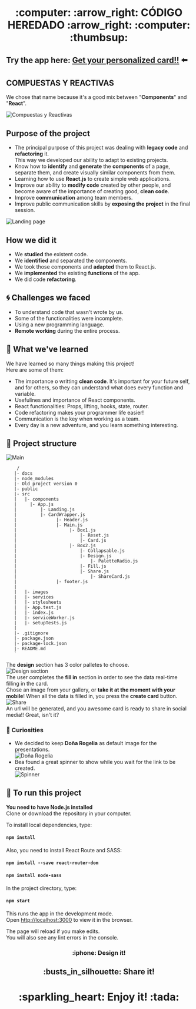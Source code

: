 <h1 align="center"> 
:computer: :arrow_right:  CÓDIGO  HEREDADO  :arrow_right:  :computer: :thumbsup:
</h1>


##  Try the app here: [Get your personalized card!!](https://beta.adalab.es/project-promo-i-module-3-team-1-morning/#/)  :arrow_left:

## COMPUESTAS Y REACTIVAS

We chose that name because it's a good mix between "**Components**" and "**React**".

![Compuestas y Reactivas](https://raw.githubusercontent.com/silalonso/project-promo-i-module-3-team-1-morning/master/src/images/Team.jpg "The most Compound and Reactive women!")


## Purpose of the project

- The principal purpose of this project was dealing with **legacy code** and **refactoring** it.<br />
This way we developed our ability to adapt to existing projects. 
- Know how to **identify** and **generate** the **components** of a page, separate them, and create visually similar components from them.
- Learning how to use **React.js** to create simple web applications.
- Improve our ability to **modify code** created by other people, and become aware of the importance of creating good, **clean code**.
- Improve **communication** among team members.
- Improve public communication skills by **exposing the project** in the final session.


![Landing page](https://raw.githubusercontent.com/silalonso/project-promo-i-module-3-team-1-morning/master/src/images/landing.jpg "Here starts everything!")


##  How we did it
- We **studied** the existent code.
- We **identified** and separated the components.
- We took those components and **adapted** them to React.js.
- We **implemented** the existing **functions** of the app.
- We did code **refactoring**.


##  :cyclone:  Challenges we faced
- To understand code that wasn't wrote by us.
- Some of the functionalities were incomplete.
- Using a new programming language.
- **Remote working** during the entire process.


##  :eyes:  What we've learned
We have learned so many things making this project!  
Here are some of them:
- The importance o writting **clean code**. It's important for your future self, and for others, so they can understand what does every function and variable.
- Usefulines and importance of React components.
- React functionalities: Props, lifting, hooks, state, router.
- Code refactoring makes your programmer life easier!
- Communication is the key when working as a team.
- Every day is a new adventure, and you learn something interesting.



##  :file_folder:  Project structure

![Main](https://raw.githubusercontent.com/silalonso/project-promo-i-module-3-team-1-morning/master/src/images/main.jpg "Customize your own card!!")



```
    /
   |- docs
   |- node_modules
   |- Old project version 0
   |- public
   |- src
   |   |- components
   |     |- App.js
   |         |- Landing.js
   |         |- CardWrapper.js
   |               |- Header.js
   |               |- Main.js
   |                    |- Box1.js
   |                        |- Reset.js
   |                        |- Card.js
   |                    |- Box2.js
   |                        |- Collapsable.js
   |                        |- Design.js
   |                            |- PaletteRadio.js
   |                        |- Fill.js
   |                        |- Share.js
   |                            |- ShareCard.js
   |               |- footer.js
   |
   |   |- images
   |   |- services
   |   |- stylesheets
   |   |- App.test.js
   |   |- index.js
   |   |- serviceWorker.js
   |   |- setupTests.js
   |   
   |- .gitignore
   |- package.json
   |- package-lock.json
   |- README.md
   `
```


The **design** section has 3 color palletes to choose.<br />
![Design section](https://raw.githubusercontent.com/silalonso/project-promo-i-module-3-team-1-morning/master/src/images/design.jpg "Color palettes")<br />
The user completes the **fill in** section in order to see the data real-time filling in the card.<br />
Chose an image from your gallery, or **take it at the moment with your mobile**!
When all the data is filled in, you press the **create card** button. <br />
![Share](https://raw.githubusercontent.com/silalonso/project-promo-i-module-3-team-1-morning/master/src/images/create.jpg "Just click it!")<br />
An url will be generated, and you awesome card is ready to share in social media!!  Great, isn't it?


###  :mag_right: Curiosities
- We decided to keep **Doña Rogelia** as default image for the presentations.<br />
 ![Doña Rogelia](https://raw.githubusercontent.com/silalonso/project-promo-i-module-3-team-1-morning/master/src/images/image-rogelia.jpg "Our lovely default image")
- Bea found a great spinner to show while you wait for the link to be created. <br />
![Spinner](https://raw.githubusercontent.com/silalonso/project-promo-i-module-3-team-1-morning/master/src/images/loader.gif "What a cool spinner!")


## :wrench: To run this project

**You need to have Node.js installed** <br />
Clone or download the repository in your computer.<br />

To install local dependencies, type:

#### `npm install`

Also, you need to install React Route and SASS:

#### `npm install --save react-router-dom`

#### `npm install node-sass`

In the project directory, type:

#### `npm start`

This runs the app in the development mode.<br />
Open [http://localhost:3000](http://localhost:3000) to view it in the browser.

The page will reload if you make edits.<br />
You will also see any lint errors in the console.<br />

<h3 align="center"> 
:iphone: Design it!
</h3>
<h2 align="center"> 
:busts_in_silhouette: Share it!
</h2>
<h1 align="center"> 
:sparkling_heart: Enjoy it!   :tada:
</h1>

